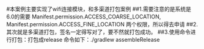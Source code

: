 #本案例主要实现了wifi连接模块，和多渠道打包案例
##1.需要注意的是系统是6.0的需要 Manifest.permission.ACCESS_COARSE_LOCATION, Manifest.permission.ACCESS_FINE_LOCATION 两个权限，所以得去申请
##2.其次就是多渠道打包，签名一定得写对了，要不然就打包成功。
##3.使用命令进行打包：打包成release  命令如下：./gradlew assembleRelease